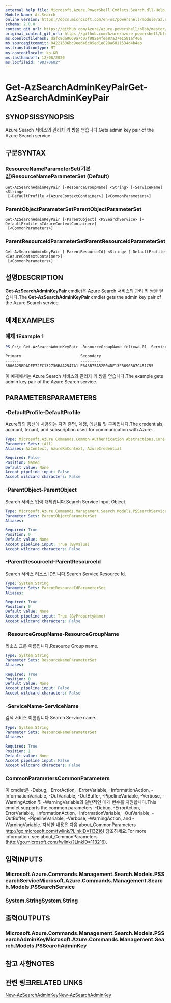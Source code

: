 ```yaml
---
external help file: Microsoft.Azure.PowerShell.Cmdlets.Search.dll-Help.xml
Module Name: Az.Search
online version: https://docs.microsoft.com/en-us/powershell/module/az.search/get-azsearchadminkeypair
schema: 2.0.0
content_git_url: https://github.com/Azure/azure-powershell/blob/master/src/Search/Search/help/Get-AzSearchAdminKeyPair.md
original_content_git_url: https://github.com/Azure/azure-powershell/blob/master/src/Search/Search/help/Get-AzSearchAdminKeyPair.md
ms.openlocfilehash: dafc9da9669a7c07f982e4fee87a37e1581af40a
ms.sourcegitcommit: 04221336bc9eed46c05ed1e828a6811534d4b4ab
ms.translationtype: MT
ms.contentlocale: ko-KR
ms.lasthandoff: 12/08/2020
ms.locfileid: "98370602"
---
```

# <span data-ttu-id="2bbb8-101">Get-AzSearchAdminKeyPair</span><span class="sxs-lookup"><span data-stu-id="2bbb8-101">Get-AzSearchAdminKeyPair</span></span>

## <span data-ttu-id="2bbb8-102">SYNOPSIS</span><span class="sxs-lookup"><span data-stu-id="2bbb8-102">SYNOPSIS</span></span>
<span data-ttu-id="2bbb8-103">Azure Search 서비스의 관리자 키 쌍을 얻습니다.</span><span class="sxs-lookup"><span data-stu-id="2bbb8-103">Gets admin key pair of the Azure Search service.</span></span>

## <span data-ttu-id="2bbb8-104">구문</span><span class="sxs-lookup"><span data-stu-id="2bbb8-104">SYNTAX</span></span>

### <span data-ttu-id="2bbb8-105">ResourceNameParameterSet(기본값)</span><span class="sxs-lookup"><span data-stu-id="2bbb8-105">ResourceNameParameterSet (Default)</span></span>
```
Get-AzSearchAdminKeyPair [-ResourceGroupName] <String> [-ServiceName] <String>
 [-DefaultProfile <IAzureContextContainer>] [<CommonParameters>]
```

### <span data-ttu-id="2bbb8-106">ParentObjectParameterSet</span><span class="sxs-lookup"><span data-stu-id="2bbb8-106">ParentObjectParameterSet</span></span>
```
Get-AzSearchAdminKeyPair [-ParentObject] <PSSearchService> [-DefaultProfile <IAzureContextContainer>]
 [<CommonParameters>]
```

### <span data-ttu-id="2bbb8-107">ParentResourceIdParameterSet</span><span class="sxs-lookup"><span data-stu-id="2bbb8-107">ParentResourceIdParameterSet</span></span>
```
Get-AzSearchAdminKeyPair [-ParentResourceId] <String> [-DefaultProfile <IAzureContextContainer>]
 [<CommonParameters>]
```

## <span data-ttu-id="2bbb8-108">설명</span><span class="sxs-lookup"><span data-stu-id="2bbb8-108">DESCRIPTION</span></span>
<span data-ttu-id="2bbb8-109">**Get-AzSearchAdminKeyPair** cmdlet은 Azure Search 서비스의 관리 키 쌍을 얻습니다.</span><span class="sxs-lookup"><span data-stu-id="2bbb8-109">The **Get-AzSearchAdminKeyPair** cmdlet gets the admin key pair of the Azure Search service.</span></span>

## <span data-ttu-id="2bbb8-110">예제</span><span class="sxs-lookup"><span data-stu-id="2bbb8-110">EXAMPLES</span></span>

### <span data-ttu-id="2bbb8-111">예제 1</span><span class="sxs-lookup"><span data-stu-id="2bbb8-111">Example 1</span></span>
```powershell
PS C:\> Get-AzSearchAdminKeyPair -ResourceGroupName felixwa-01 -ServiceName felixwa-basic-search

Primary                          Secondary                       
-------                          ---------                       
3B06A25BDADFF72EC132736BAA2547A1 E643B75A52E04DF13EB690807C451C55
```

<span data-ttu-id="2bbb8-112">이 예제에서는 Azure Search 서비스의 관리자 키 쌍을 얻습니다.</span><span class="sxs-lookup"><span data-stu-id="2bbb8-112">The example gets admin key pair of the Azure Search service.</span></span>

## <span data-ttu-id="2bbb8-113">PARAMETERS</span><span class="sxs-lookup"><span data-stu-id="2bbb8-113">PARAMETERS</span></span>

### <span data-ttu-id="2bbb8-114">-DefaultProfile</span><span class="sxs-lookup"><span data-stu-id="2bbb8-114">-DefaultProfile</span></span>
<span data-ttu-id="2bbb8-115">Azure와의 통신에 사용되는 자격 증명, 계정, 테넌트 및 구독입니다.</span><span class="sxs-lookup"><span data-stu-id="2bbb8-115">The credentials, account, tenant, and subscription used for communication with Azure.</span></span>

```yaml
Type: Microsoft.Azure.Commands.Common.Authentication.Abstractions.Core.IAzureContextContainer
Parameter Sets: (All)
Aliases: AzContext, AzureRmContext, AzureCredential

Required: False
Position: Named
Default value: None
Accept pipeline input: False
Accept wildcard characters: False
```

### <span data-ttu-id="2bbb8-116">-ParentObject</span><span class="sxs-lookup"><span data-stu-id="2bbb8-116">-ParentObject</span></span>
<span data-ttu-id="2bbb8-117">Search 서비스 입력 개체입니다.</span><span class="sxs-lookup"><span data-stu-id="2bbb8-117">Search Service Input Object.</span></span>

```yaml
Type: Microsoft.Azure.Commands.Management.Search.Models.PSSearchService
Parameter Sets: ParentObjectParameterSet
Aliases:

Required: True
Position: 0
Default value: None
Accept pipeline input: True (ByValue)
Accept wildcard characters: False
```

### <span data-ttu-id="2bbb8-118">-ParentResourceId</span><span class="sxs-lookup"><span data-stu-id="2bbb8-118">-ParentResourceId</span></span>
<span data-ttu-id="2bbb8-119">Search 서비스 리소스 ID입니다.</span><span class="sxs-lookup"><span data-stu-id="2bbb8-119">Search Service Resource Id.</span></span>

```yaml
Type: System.String
Parameter Sets: ParentResourceIdParameterSet
Aliases:

Required: True
Position: 0
Default value: None
Accept pipeline input: True (ByPropertyName)
Accept wildcard characters: False
```

### <span data-ttu-id="2bbb8-120">-ResourceGroupName</span><span class="sxs-lookup"><span data-stu-id="2bbb8-120">-ResourceGroupName</span></span>
<span data-ttu-id="2bbb8-121">리소스 그룹 이름입니다.</span><span class="sxs-lookup"><span data-stu-id="2bbb8-121">Resource Group name.</span></span>

```yaml
Type: System.String
Parameter Sets: ResourceNameParameterSet
Aliases:

Required: True
Position: 0
Default value: None
Accept pipeline input: False
Accept wildcard characters: False
```

### <span data-ttu-id="2bbb8-122">-ServiceName</span><span class="sxs-lookup"><span data-stu-id="2bbb8-122">-ServiceName</span></span>
<span data-ttu-id="2bbb8-123">검색 서비스 이름입니다.</span><span class="sxs-lookup"><span data-stu-id="2bbb8-123">Search Service name.</span></span>

```yaml
Type: System.String
Parameter Sets: ResourceNameParameterSet
Aliases:

Required: True
Position: 1
Default value: None
Accept pipeline input: False
Accept wildcard characters: False
```

### <span data-ttu-id="2bbb8-124">CommonParameters</span><span class="sxs-lookup"><span data-stu-id="2bbb8-124">CommonParameters</span></span>
<span data-ttu-id="2bbb8-125">이 cmdlet은 -Debug, -ErrorAction, -ErrorVariable, -InformationAction, -InformationVariable, -OutVariable, -OutBuffer, -PipelineVariable, -Verbose, -WarningAction 및 -WarningVariable의 일반적인 매개 변수를 지원합니다.</span><span class="sxs-lookup"><span data-stu-id="2bbb8-125">This cmdlet supports the common parameters: -Debug, -ErrorAction, -ErrorVariable, -InformationAction, -InformationVariable, -OutVariable, -OutBuffer, -PipelineVariable, -Verbose, -WarningAction, and -WarningVariable.</span></span> <span data-ttu-id="2bbb8-126">자세한 내용은 다음 about_CommonParameters http://go.microsoft.com/fwlink/?LinkID=113216) 참조하세요.</span><span class="sxs-lookup"><span data-stu-id="2bbb8-126">For more information, see about_CommonParameters (http://go.microsoft.com/fwlink/?LinkID=113216).</span></span>

## <span data-ttu-id="2bbb8-127">입력</span><span class="sxs-lookup"><span data-stu-id="2bbb8-127">INPUTS</span></span>

### <span data-ttu-id="2bbb8-128">Microsoft.Azure.Commands.Management.Search.Models.PSSearchService</span><span class="sxs-lookup"><span data-stu-id="2bbb8-128">Microsoft.Azure.Commands.Management.Search.Models.PSSearchService</span></span>

### <span data-ttu-id="2bbb8-129">System.String</span><span class="sxs-lookup"><span data-stu-id="2bbb8-129">System.String</span></span>

## <span data-ttu-id="2bbb8-130">출력</span><span class="sxs-lookup"><span data-stu-id="2bbb8-130">OUTPUTS</span></span>

### <span data-ttu-id="2bbb8-131">Microsoft.Azure.Commands.Management.Search.Models.PSSearchAdminKey</span><span class="sxs-lookup"><span data-stu-id="2bbb8-131">Microsoft.Azure.Commands.Management.Search.Models.PSSearchAdminKey</span></span>

## <span data-ttu-id="2bbb8-132">참고 사항</span><span class="sxs-lookup"><span data-stu-id="2bbb8-132">NOTES</span></span>

## <span data-ttu-id="2bbb8-133">관련 링크</span><span class="sxs-lookup"><span data-stu-id="2bbb8-133">RELATED LINKS</span></span>

[<span data-ttu-id="2bbb8-134">New-AzSearchAdminKey</span><span class="sxs-lookup"><span data-stu-id="2bbb8-134">New-AzSearchAdminKey</span></span>](./New-AzSearchAdminKey.md)
